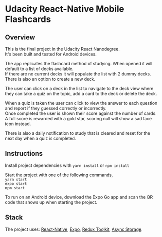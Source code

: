 # Udacity React-Native Mobile Flashcards

## Overview

This is the final project in the Udacity React Nanodegree.  
It's been built and tested for Android devices.

The app replicates the flashcard method of studying. When opened it will default to a list of decks available.  
If there are no current decks it will populate the list with 2 dummy decks.
There is also an option to create a new deck.

The user can click on a deck in the list to navigate to the deck view where they can take a quiz on the topic, add a card
to the deck or delete the deck.

When a quiz is taken the user can click to view the answer to each question and report if they guessed correctly or incorrectly.  
Once completed the user is shown their score against the number of cards.
A full score is rewarded with a gold star, scoring null will show a sad face icon instead.

There is also a daily notification to study that is cleared and
reset for the next day when a quiz is completed.

## Instructions

Install project dependencies with `yarn install` or `npm install`

Start the project with one of the following commands,  
`yarn start`  
`expo start`  
`npm start`

To run on an Android device, download the Expo Go app and scan the QR code that shows up when starting the project.

## Stack

The project uses: [React-Native](https://reactnative.dev/), [Expo](https://docs.expo.io/), [Redux Toolkit](https://redux-toolkit.js.org/), [Async Storage](https://react-native-async-storage.github.io/async-storage/).
